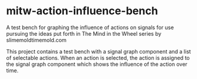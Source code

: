 # mitw-action-influence-bench
A test bench for graphing the influence of actions on signals for use pursuing the ideas put forth in The Mind in the Wheel series by slimemoldtimemold.com

This project contains a test bench with a signal graph component and a list of selectable actions. When an action is selected, the action is assigned to the signal graph component which shows the influence of the action over time.

